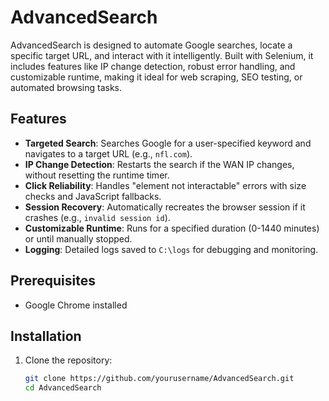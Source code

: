 # AdvancedSearch

AdvancedSearch is designed to automate Google searches, locate a specific target URL, and interact with it intelligently. Built with Selenium, it includes features like IP change detection, robust error handling, and customizable runtime, making it ideal for web scraping, SEO testing, or automated browsing tasks.

## Features
- **Targeted Search**: Searches Google for a user-specified keyword and navigates to a target URL (e.g., `nfl.com`).
- **IP Change Detection**: Restarts the search if the WAN IP changes, without resetting the runtime timer.
- **Click Reliability**: Handles "element not interactable" errors with size checks and JavaScript fallbacks.
- **Session Recovery**: Automatically recreates the browser session if it crashes (e.g., `invalid session id`).
- **Customizable Runtime**: Runs for a specified duration (0-1440 minutes) or until manually stopped.
- **Logging**: Detailed logs saved to `C:\logs` for debugging and monitoring.

## Prerequisites
- Google Chrome installed

## Installation
1. Clone the repository:
   ```bash
   git clone https://github.com/yourusername/AdvancedSearch.git
   cd AdvancedSearch
